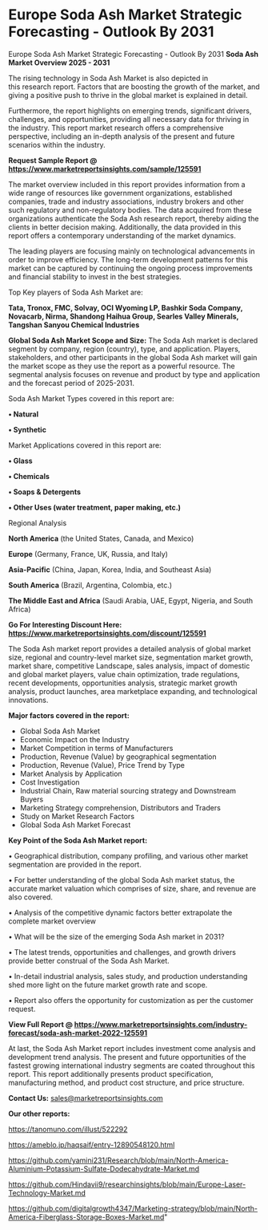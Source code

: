 # Europe Soda Ash Market Strategic Forecasting - Outlook By 2031
 Europe Soda Ash Market Strategic Forecasting - Outlook By 2031
<Strong> Soda Ash Market Overview 2025 - 2031</strong>

The rising technology in Soda Ash Market is also depicted in this research report. Factors that are boosting the growth of the market, and giving a positive push to thrive in the global market is explained in detail.

Furthermore, the report highlights on emerging trends, significant drivers, challenges, and opportunities, providing all necessary data for thriving in the industry. This report market research offers a comprehensive perspective, including an in-depth analysis of the present and future scenarios within the industry.

<strong>Request Sample Report @ <a href=https://www.marketreportsinsights.com/sample/125591>https://www.marketreportsinsights.com/sample/125591</a></strong>

The market overview included in this report provides information from a wide range of resources like government organizations, established companies, trade and industry associations, industry brokers and other such regulatory and non-regulatory bodies. The data acquired from these organizations authenticate the Soda Ash research report, thereby aiding the clients in better decision making. Additionally, the data provided in this report offers a contemporary understanding of the market dynamics.

The leading players are focusing mainly on technological advancements in order to improve efficiency. The long-term development patterns for this market can be captured by continuing the ongoing process improvements and financial stability to invest in the best strategies.

Top Key players of Soda Ash Market are:

<strong>Tata, Tronox, FMC, Solvay, OCI Wyoming LP, Bashkir Soda Company, Novacarb, Nirma, Shandong Haihua Group, Searles Valley Minerals, Tangshan Sanyou Chemical Industries</strong>

<strong><b>Global Soda Ash Market Scope and Size:</b></strong>
The Soda Ash market is declared segment by company, region (country), type, and application. Players, stakeholders, and other participants in the global Soda Ash market will gain the market scope as they use the report as a powerful resource. The segmental analysis focuses on revenue and product by type and application and the forecast period of 2025-2031.

Soda Ash Market Types covered in this report are:

<strong>• Natural

• Synthetic</strong>

Market Applications covered in this report are:

<strong>• Glass

• Chemicals

• Soaps & Detergents

• Other Uses (water treatment, paper making, etc.)</strong> 

Regional Analysis

<strong>North America</strong> (the United States, Canada, and Mexico)

<strong>Europe</strong> (Germany, France, UK, Russia, and Italy)

<strong>Asia-Pacific</strong> (China, Japan, Korea, India, and Southeast Asia)

<strong>South America</strong> (Brazil, Argentina, Colombia, etc.)

<strong>The Middle East and Africa</strong> (Saudi Arabia, UAE, Egypt, Nigeria, and South Africa)

<strong>Go For Interesting Discount Here: <a href=https://www.marketreportsinsights.com/discount/125591>https://www.marketreportsinsights.com/discount/125591</a></strong>

The Soda Ash market report provides a detailed analysis of global market size, regional and country-level market size, segmentation market growth, market share, competitive Landscape, sales analysis, impact of domestic and global market players, value chain optimization, trade regulations, recent developments, opportunities analysis, strategic market growth analysis, product launches, area marketplace expanding, and technological innovations.

<strong><b>Major factors covered in the report:</b></strong>
<ul>
  <li>Global Soda Ash Market </li>
  <li>Economic Impact on the Industry</li>
  <li>Market Competition in terms of Manufacturers</li>
  <li>Production, Revenue (Value) by geographical segmentation</li>
  <li>Production, Revenue (Value), Price Trend by Type</li>
  <li>Market Analysis by Application</li>
  <li>Cost Investigation</li>
  <li>Industrial Chain, Raw material sourcing strategy and Downstream Buyers</li>
  <li>Marketing Strategy comprehension, Distributors and Traders</li>
  <li>Study on Market Research Factors</li>
  <li>Global Soda Ash Market Forecast</li>
</ul>

<strong><b>Key Point of the Soda Ash Market report:</b></strong>

• Geographical distribution, company profiling, and various other market segmentation are provided in the report.

• For better understanding of the global Soda Ash market status, the accurate market valuation which comprises of size, share, and revenue are also covered.

• Analysis of the competitive dynamic factors better extrapolate the complete market overview

• What will be the size of the emerging Soda Ash market in 2031?

• The latest trends, opportunities and challenges, and growth drivers provide better construal of the Soda Ash Market.

• In-detail industrial analysis, sales study, and production understanding shed more light on the future market growth rate and scope.

• Report also offers the opportunity for customization as per the customer request.

<strong><b>View Full Report @ <a href=https://www.marketreportsinsights.com/industry-forecast/soda-ash-market-2022-125591>https://www.marketreportsinsights.com/industry-forecast/soda-ash-market-2022-125591</a></b></strong>


At last, the Soda Ash Market report includes investment come analysis and development trend analysis. The present and future opportunities of the fastest growing international industry segments are coated throughout this report. This report additionally presents product specification, manufacturing method, and product cost structure, and price structure.

<strong>Contact Us:</strong>
sales@marketreportsinsights.com

<strong>Our other reports:</strong>

<a href=https://tanomuno.com/illust/522292>https://tanomuno.com/illust/522292</a>

<a href=https://ameblo.jp/haqsaif/entry-12890548120.html>https://ameblo.jp/haqsaif/entry-12890548120.html</a>

<a href=https://github.com/yamini231/Research/blob/main/North-America-Aluminium-Potassium-Sulfate-Dodecahydrate-Market.md>https://github.com/yamini231/Research/blob/main/North-America-Aluminium-Potassium-Sulfate-Dodecahydrate-Market.md</a>

<a href=https://github.com/Hindavii9/researchinsights/blob/main/Europe-Laser-Technology-Market.md>https://github.com/Hindavii9/researchinsights/blob/main/Europe-Laser-Technology-Market.md</a>

<a href=https://github.com/digitalgrowth4347/Marketing-strategy/blob/main/North-America-Fiberglass-Storage-Boxes-Market.md>https://github.com/digitalgrowth4347/Marketing-strategy/blob/main/North-America-Fiberglass-Storage-Boxes-Market.md</a>"
